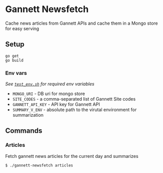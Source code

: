 # Gannett Newsfetch
Cache news articles from Gannett APIs and cache them in a Mongo store for easy serving

## Setup
```
go get
go build
```

### Env vars
*See [`test_env.sh`](https://github.com/michigan-com/gannett-newsfetch/blob/master/test_env.sh) for required env variables*

* `MONGO_URI` - DB uri for mongo store
* `SITE_CODES` - a comma-separated list of Gannett Site codes
* `GANNETT_API_KEY` - API key for Gannett API
* `SUMMARY_V_ENV` - absolute path to the virutal environment for summarization

## Commands
### Articles
Fetch gannett news articles for the current day and summarizes
```
$ ./gannett-newsfetch articles
```

